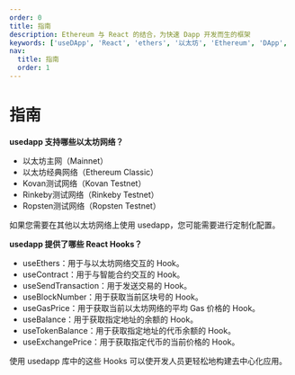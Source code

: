```yaml
---
order: 0
title: 指南
description: Ethereum 与 React 的结合，为快速 Dapp 开发而生的框架
keywords: ['useDApp', 'React', 'ethers', '以太坊', 'Ethereum', 'DApp', '紫竹翻译计划']
nav:
  title: 指南
  order: 1
---
```


# 指南

**usedapp 支持哪些以太坊网络？**

- 以太坊主网（Mainnet）
- 以太坊经典网络（Ethereum Classic）
- Kovan测试网络（Kovan Testnet）
- Rinkeby测试网络（Rinkeby Testnet）
- Ropsten测试网络（Ropsten Testnet）

如果您需要在其他以太坊网络上使用 usedapp，您可能需要进行定制化配置。

**usedapp 提供了哪些 React Hooks？**

- useEthers：用于与以太坊网络交互的 Hook。
- useContract：用于与智能合约交互的 Hook。
- useSendTransaction：用于发送交易的 Hook。
- useBlockNumber：用于获取当前区块号的 Hook。
- useGasPrice：用于获取当前以太坊网络的平均 Gas 价格的 Hook。
- useBalance：用于获取指定地址的余额的 Hook。
- useTokenBalance：用于获取指定地址的代币余额的 Hook。
- useExchangePrice：用于获取指定代币的当前价格的 Hook。

使用 usedapp 库中的这些 Hooks 可以使开发人员更轻松地构建去中心化应用。
